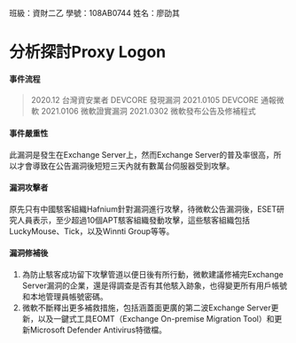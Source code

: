 班級：資財二乙
學號：108AB0744
姓名：廖劭其

# 分析探討Proxy Logon
#### 事件流程
> 2020.12 台灣資安業者 DEVCORE 發現漏洞
> 2021.0105 DEVCORE 通報微軟
> 2021.0106 微軟證實漏洞
> 2021.0302 微軟發布公告及修補程式

#### 事件嚴重性
此漏洞是發生在Exchange Server上，然而Exchange Server的普及率很高，所以才會導致在公告漏洞後短短三天內就有數萬台伺服器受到攻擊。

#### 漏洞攻擊者
原先只有中國駭客組織Hafnium針對漏洞進行攻擊，待微軟公告漏洞後，ESET研究人員表示，至少超過10個APT駭客組織發動攻擊，這些駭客組織包括LuckyMouse、Tick，以及Winnti Group等等。

#### 漏洞修補後
1. 為防止駭客成功留下攻擊管道以便日後有所行動，微軟建議修補完Exchange Server漏洞的企業，還是得調查是否有其他駭入跡象，也得變更所有用戶帳號和本地管理員帳號密碼。
2. 微軟不斷釋出更多補救措施，包括涵蓋面更廣的第二波Exchange Server更新，以及一鍵式工具EOMT（Exchange On-premise Migration Tool）和更新Microsoft Defender Antivirus特徵檔。
